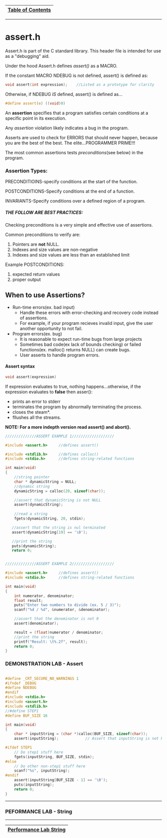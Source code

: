 |[Table of Contents](/00-Table-of-Contents.md)|
|---|

---

# assert.h

Assert.h is part of the C standard library. This header file is intended for use as a "debugging" aid.

Under the hood Assert.h defines *assert()* as a MACRO.

If the constant MACRO NDEBUG is not defined, assert() is defined as:
```c
void assert(int expression);    //Listed as a prototype for clarity
```

Otherwise, if NDEBUG *IS* defined, assert() is defined as...
```c
#define assert(e) ((void)0)
```

An **assertion** specifies that a program satisfies certain conditions at a specific point in its execution.

Any *assertion* violation likely indicates a bug in the program.

Asserts are used to check for ERRORS that should never happen, because you are the best of the best. The elite...PROGRAMMER PRIME!!!

The most common assertions tests *preconditions*(see below) in the program. 

### Assertion Types:

PRECONDITIOINS-specify conditions at the start of the function.

POSTCONDITIONS-Specify conditions at the end of a function.

INVARIANTS-Specify conditions over a defined region of a program.

##### THE FOLLOW ARE BEST PRACTICES:

Checking preconditions is a very simple and effective use of assertions.

Common preconditions to verify are:
1. Pointers are **not** NULL.
2. Indexes and size values are non-negative
3. Indexes and size values are less than an established limit

Example POSTCONDITIONS:
1. expected return values
2. proper output

## When to use Assertions?

* Run-time errors(ex. bad input)
    * Handle these errors with error-checking and recovery code instead of assertions.
    * For example, if your program recieves invalid input, give the user another opportunity to not fail.
* Program errors(ex. bug)
    * It is reasonable to expect run-time bugs from large projects
    * Sometimes bad code(ex lack of bounds checking) or failed functions(ex. malloc() returns NULL) can create bugs.
    * User asserts to handle program errors.

#### Assert syntax

```c
void assert(expression)
```
If expression evaluates to true, nothing happens...otherwise, if the expression evaluates to **false** then asser():
* prints an error to stderr
* terminates the program by abnormally terminating the process.
* closes the steam*.
* fllushes all the streams.


**NOTE: For a more indepth version read assert() and abort().**

```c
//////////////ASSERT EXAMPLE 1///////////////////

#include <assert.h>     //defines assert()

#include <stdlib.h>     //defines calloc()
#include <stdio.h>      //defines string-related functions

int main(void)
{
    //string pointer
    char * dynamicString = NULL;
    //dynamic string
    dynamicString = calloc(20, sizeof(char));

    //assert that dynamicString is not NULL
    assert(dynamicString);
    
    //read a string
    fgets(dynamicString, 20, stdin);

   //assert that the string is nul terminated
   assert(dynamicString[19] == '\0');

   //print the string
   puts(dynamicString);
   return 0; 


//////////////ASSERT EXAMPLE 2///////////////////

#include <assert.h>     //defines assert()
#include <stdio.h>      //defines string-related functions

int main(void)
{
    int numerator, denominator;
    float result;
    puts("Enter two numbers to divide (ex. 5 / 3)");
    scanf("%d / %d", &numerator, &denominator);

    //assert that the denominator is not 0
    assert(denominator);

    result = (float)numerator / denominator;
    //print the string
    printf("Result: \t%.2f", result);
    return 0;
}
```

### DEMONSTRATION LAB - Assert
```c

#define _CRT_SECURE_NO_WARNINGS 1
#ifndef _DEBUG
#define NDEBUG
#endif
#include <stdio.h>
#include <assert.h>
#include <stdlib.h>
//#define STEP1
#define BUF_SIZE 16

int main(void)
{
	char * inputString = (char *)calloc(BUF_SIZE, sizeof(char));
	assert(inputString);			// Assert that inputString is not NULL

#ifdef STEP1
	// Do step1 stuff here
	fgets(inputString, BUF_SIZE, stdin);
#else
	// Do other non-step1 stuff here
	scanf("%s", inputString);
#endif
	assert(inputString[BUF_SIZE - 1] == '\0');
	puts(inputString);
	return 0;
}
```
---

### PEFORMANCE LAB - String

---

|[Performance Lab String](/15_Error_handling/Performance_Labs/Lab_string.md)|
|---|
